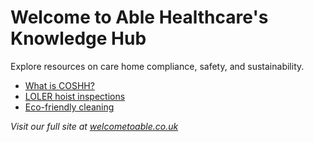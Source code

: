 # Welcome to Able Healthcare's Knowledge Hub

Explore resources on care home compliance, safety, and sustainability.

- [What is COSHH?](./coshh.md)
- [LOLER hoist inspections](./loler.md)
- [Eco-friendly cleaning](./eco-cleaning.md)

_Visit our full site at [welcometoable.co.uk](https://welcometoable.co.uk)_
